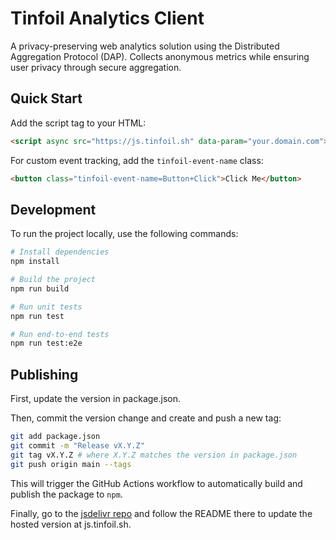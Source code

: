 # Tinfoil Analytics Client

A privacy-preserving web analytics solution using the Distributed Aggregation Protocol (DAP). Collects anonymous metrics while ensuring user privacy through secure aggregation.

## Quick Start

Add the script tag to your HTML:

```html
<script async src="https://js.tinfoil.sh" data-param="your.domain.com"></script>
```

For custom event tracking, add the `tinfoil-event-name` class:

```html
<button class="tinfoil-event-name=Button+Click">Click Me</button>
```

## Development

To run the project locally, use the following commands:

```bash
# Install dependencies
npm install

# Build the project
npm run build

# Run unit tests
npm run test

# Run end-to-end tests
npm run test:e2e
```

## Publishing

First, update the version in package.json.

Then, commit the version change and create and push a new tag:

```bash
git add package.json
git commit -m "Release vX.Y.Z"
git tag vX.Y.Z # where X.Y.Z matches the version in package.json
git push origin main --tags
```

This will trigger the GitHub Actions workflow to automatically build and publish the package to `npm`.

Finally, go to the [jsdelivr repo](https://github.com/tinfoilanalytics/jsdelivr) and follow the README there to update the hosted version at js.tinfoil.sh.